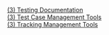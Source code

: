 [(3) Testing Documentation](https://docs.google.com/document/d/1_35hSZ9gWGab_KMCWMqVH0IagYAj830vf4tnHWNyfcw/edit?usp=sharing) <br>
[(3) Test Case Management Tools](https://docs.google.com/document/d/1loo7P3q4Wt8xTHBAgFV0trc7T6B8IFuyGhqZmXBXxuw/edit?usp=sharing) <br>
[(3) Tracking Management Tools](https://docs.google.com/document/d/1wUNUyin_PtNTWk8Fxlq5TH0QB4LuDLViP3RMCBQGE2A/edit?usp=sharing)
